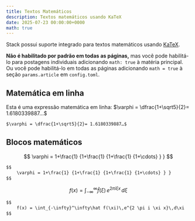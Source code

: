```yaml
---
title: Textos Matemáticos
description: Textos matemáticos usando KaTeX
date: 2025-07-23 00:00:00+0000
math: true
---
```


Stack possui suporte integrado para textos matemáticos usando [KaTeX](https://katex.org/).

**Não é habilitado por padrão em todas as páginas,** mas você pode habilitá-lo para postagens individuais adicionando `math: true` à matéria principal. Ou você pode habilitá-lo em todas as páginas adicionando `math = true` à seção `params.article` em `config.toml`.

## Matemática em linha

Esta é uma expressão matemática em linha: $\varphi = \dfrac{1+\sqrt5}{2}= 1.6180339887…$

```markdown
$\varphi = \dfrac{1+\sqrt5}{2}= 1.6180339887…$
```

## Blocos matemáticos

$$
    \varphi = 1+\frac{1} {1+\frac{1} {1+\frac{1} {1+\cdots} } } 
$$

```markdown
$$
    \varphi = 1+\frac{1} {1+\frac{1} {1+\frac{1} {1+\cdots} } } 
$$
```

$$
    f(x) = \int_{-\infty}^\infty\hat f(\xi)\,e^{2 \pi i \xi x}\,d\xi
$$

```markdown
$$
    f(x) = \int_{-\infty}^\infty\hat f(\xi)\,e^{2 \pi i \xi x}\,d\xi
$$
```